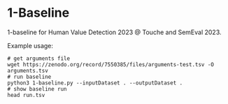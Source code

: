 1-Baseline
==========
1-baseline for Human Value Detection 2023 @ Touche and SemEval 2023.

Example usage:
```
# get arguments file
wget https://zenodo.org/record/7550385/files/arguments-test.tsv -O arguments.tsv
# run baseline
python3 1-baseline.py --inputDataset . --outputDataset .
# show baseline run
head run.tsv
```

